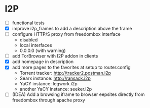 # I2P
 
 - [ ] functional tests
 - [x] improve i2p_frames to add a description above the frame
 - [ ] configure HTTP/S proxy from freedombox interface
   + disabled
   + local interfaces
   + 0.0.0.0 (with warning)
 - [ ] add TorBrowser with I2P addon in clients
 - [x] add homepage in description
 - [x] add more pages to the favorites at setup to router.config
    - Torrent tracker: http://tracker2.postman.i2p
    - Searx instance: http://ransack.i2p
    - YaCY instance: legwork.i2p
    - another YaCY instance: seeker.i2p
 - [ ] (IDEA) Add a browsing iframe to browser eepsites
       directly from freedombox through apache proxy
